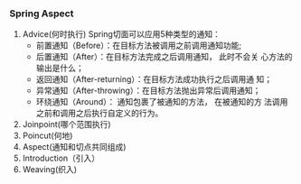 ### Spring Aspect
1. Advice(何时执行)
    Spring切面可以应用5种类型的通知：
    * 前置通知（Before）：在目标方法被调用之前调用通知功能;
    * 后置通知（After）：在目标方法完成之后调用通知， 此时不会关
      心方法的输出是什么；
    * 返回通知（After-returning）：在目标方法成功执行之后调用通
      知；
    * 异常通知（After-throwing）：在目标方法抛出异常后调用通知；
    * 环绕通知（Around）： 通知包裹了被通知的方法， 在被通知的方
      法调用之前和调用之后执行自定义的行为。
2. Joinpoint(哪个范围执行)
3. Poincut(何地)
4. Aspect(通知和切点共同组成)
5. Introduction（引入）
6. Weaving(织入)
